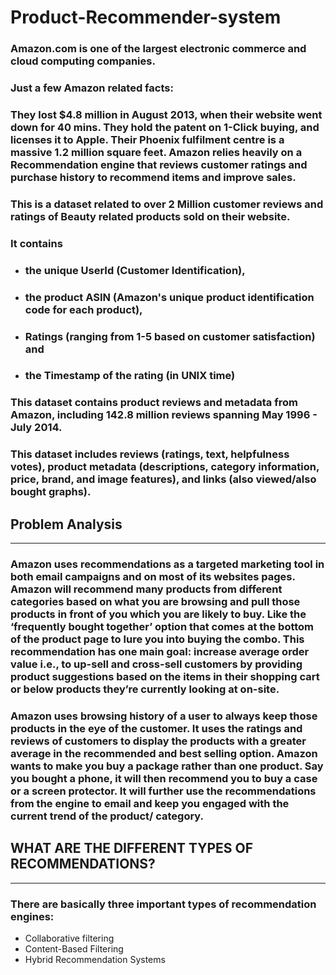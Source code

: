 # Product-Recommender-system
### Amazon.com is one of the largest electronic commerce and cloud computing companies.

### Just a few Amazon related facts:

### They lost $4.8 million in August 2013, when their website went down for 40 mins. They hold the patent on 1-Click buying, and licenses it to Apple. Their Phoenix fulfilment centre is a massive 1.2 million square feet. Amazon relies heavily on a Recommendation engine that reviews customer ratings and purchase history to recommend items and improve sales.


### This is a dataset related to over 2 Million customer reviews and ratings of Beauty related products sold on their website.

### It contains

* ### the unique UserId (Customer Identification),
* ### the product ASIN (Amazon's unique product identification code for each product),
* ### Ratings (ranging from 1-5 based on customer satisfaction) and
* ### the Timestamp of the rating (in UNIX time)

### This dataset contains product reviews and metadata from Amazon, including 142.8 million reviews spanning May 1996 - July 2014.

### This dataset includes reviews (ratings, text, helpfulness votes), product metadata (descriptions, category information, price, brand, and image features), and links (also viewed/also bought graphs).
## **Problem Analysis**

---
### Amazon uses recommendations as a targeted marketing tool in both email campaigns and on most of its websites pages. Amazon will recommend many products from different categories based on what you are browsing and pull those products in front of you which you are likely to buy. Like the ‘frequently bought together’ option that comes at the bottom of the product page to lure you into buying the combo. This recommendation has one main goal: increase average order value i.e., to up-sell and cross-sell customers by providing product suggestions based on the items in their shopping cart or below products they’re currently looking at on-site.
### Amazon uses browsing history of a user to always keep those products in the eye of the customer. It uses the ratings and reviews of customers to display the products with a greater average in the recommended and best selling option. Amazon wants to make you buy a package rather than one product. Say you bought a phone, it will then recommend you to buy a case or a screen protector. It will further use the recommendations from the engine to email and keep you engaged with the current trend of the product/ category.

## **WHAT ARE THE DIFFERENT TYPES OF RECOMMENDATIONS?**

---
### There are basically three important types of recommendation engines:
* Collaborative filtering
* Content-Based Filtering
* Hybrid Recommendation Systems

